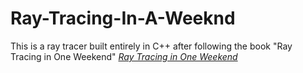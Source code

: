 # Ray-Tracing-In-A-Weeknd

This is a ray tracer built entirely in C++ after following the book "Ray Tracing in One Weekend"
[_Ray Tracing in One Weekend_](https://raytracing.github.io/books/RayTracingInOneWeekend.html)
